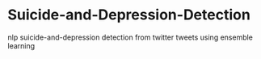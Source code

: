 # Suicide-and-Depression-Detection

nlp suicide-and-depression detection from twitter tweets using ensemble learning

